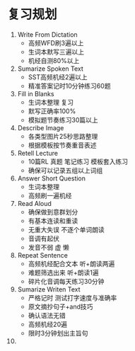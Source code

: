 # 复习规划
1. Write From Dictation
    - 高频WFD刷3遍以上
    - 生词本默写三遍以上
    - 机经自测80%以上
2. Sumarize Spoken Text
    - SST高频机经2遍以上
    - 精准答案记时10分钟练习60题
3. Fill in Blanks
    - 生词本整理 复习
    - 默写正确率100%
    - 模拟题节奏练习30篇以上
4. Describe Image
    - 各类型图片25秒思路整理
    - 根据模板按节奏重音表述
5. Retell Lecture
    - 10篇RL 真题 笔记练习 模板套入练习
    - 确保可以记录五组以上词组
6. Answer Short Question
    - 生词本整理
    - 高频刷一遍机经
7. Read Aloud
    - 确保做到意群划分
    - 有基本连读和重读
    - 无重大失误 不逐个单词朗读
    - 音调有起伏
    - 发音不弱 虚 懒
8. Repeat Sentence
    - 高频机经配合文本 听+朗读两遍
    - 难题筛选出来 听+朗读1遍
    - 碎片化音调每天练习30分钟
9. Sumarize Writen Text
    - 严格记时 测试打字速度与准确率
    - 原文摘抄句子+and技巧
    - 确认语法无错
    - 高频机经20遍
    - 限时3分钟划出主旨句
10. 